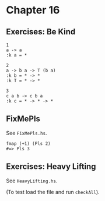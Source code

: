 # Chapter 16

## Exercises: Be Kind

```
1
a -> a
:k a = *

2
a -> b a -> T (b a)
:k b = * -> *
:k T = * -> *

3
c a b -> c b a
:k c = * -> * -> *
```

## FixMePls

See `FixMePls.hs`.

```
fmap (+1) (Pls 2)
#=> Pls 3
```

## Exercises: Heavy Lifting

See `HeavyLifting.hs`.

(To test load the file and run `checkAll`).
